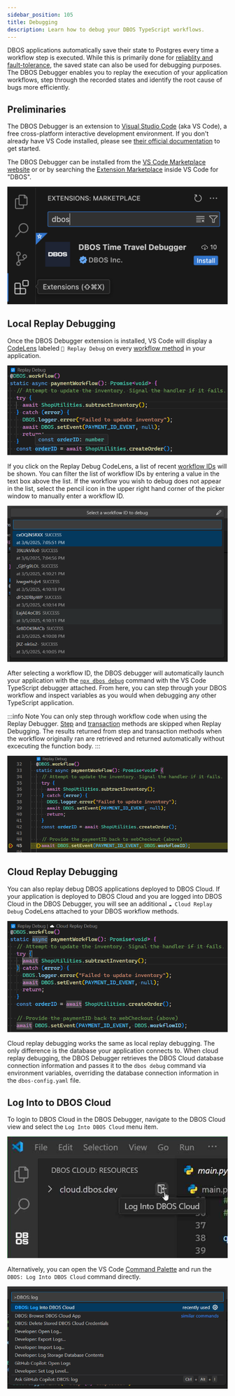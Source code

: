 ```yaml
---
sidebar_position: 105
title: Debugging
description: Learn how to debug your DBOS TypeScript workflows.
---
```


DBOS applications automatically save their state to Postgres every time a workflow step is executed.
While this is primarily done for [reliablity and fault-tolerance](../../why-dbos.md), the saved state can also be used for debugging purposes.
The DBOS Debugger enables you to replay the execution of your application workflows, step through the recorded states and identify the root cause of bugs more efficiently. 

## Preliminaries

The DBOS Debugger is an extension to [Visual Studio Code](https://code.visualstudio.com/) (aka VS Code), a free cross-platform interactive development environment.
If you don't already have VS Code installed, please see [their official documentation](https://code.visualstudio.com/docs/setup/setup-overview) to get started.

The DBOS Debugger can be installed from the [VS Code Marketplace website](https://marketplace.visualstudio.com/items?itemName=dbos-inc.dbos-ttdbg)
or or by searching the [Extension Marketplace](https://code.visualstudio.com/docs/editor/extension-marketplace) inside VS Code for "DBOS".

![Installing the DBOS Time Travel Extension Screenshot](../../assets/ttdbg-ext-install.png)

## Local Replay Debugging

Once the DBOS Debugger extension is installed, VS Code will display a [CodeLens](https://code.visualstudio.com/blogs/2017/02/12/code-lens-roundup)
labeled `🔁 Replay Debug` on every [workflow method](./workflow-tutorial.md) in your application.

![Local Replay Debugging Code Lens](./assets/ttdbg-local-replay.png)

If you click on the Replay Debug CodeLens, a list of recent [workflow IDs](./workflow-tutorial#workflow-ids-and-idempotency) will be shown.
You can filter the list of workflow IDs by entering a value in the text box above the list.
If the workflow you wish to debug does not appear in the list, select the pencil icon in the upper right hand corner of the picker window to manually enter a workflow ID. 

![Workflow ID picker](./assets/ttdb-wfid-picker.png)

After selecting a workflow ID, the DBOS debugger will automatically launch your application with the [`npx dbos debug`](../reference/tools/cli.md#npx-dbos-debug)
command with the VS Code TypeScript debugger attached. 
From here, you can step through your DBOS workflow and inspect variables as you would when debugging any other TypeScript application.

:::info Note
You can only step through workflow code when using the Replay Debugger.
[Step](./step-tutorial.md) and [transaction](./transaction-tutorial.md) methods are skipped when Replay Debugging.
The results returned from step and transaction methods when the workflow originally ran are retrieved and returned automatically without excecuting the function body.
:::

![TypeScript debugger at breakpoint](./assets/ttdb-debug-breakpoint.png)

## Cloud Replay Debugging

You can also replay debug DBOS applications deployed to DBOS Cloud.
If your application is deployed to DBOS Cloud and you are logged into DBOS Cloud in the DBOS Debugger, you will see an additional 
`☁️ Cloud Replay Debug` CodeLens attached to your DBOS workflow methods.

![Cloud Replay Debugging Code Lens](./assets/ttdbg-cloud-replay.png)

Cloud replay debugging works the same as local replay debugging. 
The only difference is the database your application connects to.
When cloud replay debugging, the DBOS Debugger retrieves the DBOS Cloud database connection information
and passes it to the `dbos debug` command via environment variables, 
overriding the database connection information in the `dbos-config.yaml` file.

## Log Into to DBOS Cloud

To login to DBOS Cloud in the DBOS Debugger, navigate to the DBOS Cloud view and select the `Log Into DBOS Cloud` menu item.

![Log Into DBOS Cloud](../../assets/ttdbg-login-cloud.png)

Alternatively, you can open the VS Code [Command Palette](https://code.visualstudio.com/docs/getstarted/userinterface#_command-palette) 
and run the `DBOS: Log Into DBOS Cloud` command directly.

![Log Into DBOS Cloud Command Palette](../../assets/ttdbg-login-cmd-palette.png)